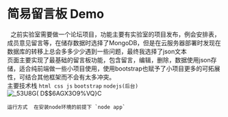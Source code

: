 # 简易留言板 Demo
&nbsp;&nbsp;之前实验室需要做一个论坛项目，功能主要有实验室的项目发布，例会安排表，成员意见留言等，在储存数据时选择了MongoDB，但是在云服务器部署时发现在数据库的转移上总会多多少少遇到一些问题，最终我选择了json文本<br>
 页面主要实现了最基础的留言板功能，包含留言，编辑，删除，数据使用json存储，适合纯前端做一些小项目使用，使用bootstrap也赋予了小项目更多的可拓展性，可结合其他框架而不会有太多冲突。<br>
    主要技术栈  `html css js` `bootstrap` `nodejs(后台)`<br>
![_53U8G( D$$6AGX3O9%VQ}C](https://user-images.githubusercontent.com/79557958/162122517-47fa0cbf-1736-4f48-9342-aa6c15cfa063.png)

    运行方式  在安装node环境的前提下 `node app`
   

    
